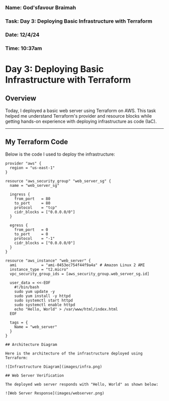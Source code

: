 ### Name: God'sfavour Braimah
### Task: Day 3: Deploying Basic Infrastructure with Terraform
### Date: 12/4/24
### Time: 10:37am

# Day 3: Deploying Basic Infrastructure with Terraform

## Overview

Today, I deployed a basic web server using Terraform on AWS. This task helped me understand Terraform's provider and resource blocks while getting hands-on experience with deploying infrastructure as code (IaC).

---

## My Terraform Code

Below is the code I used to deploy the infrastructure:

```hcl
provider "aws" {
  region = "us-east-1"
}

resource "aws_security_group" "web_server_sg" {
  name = "web_server_sg"

  ingress {
    from_port   = 80
    to_port     = 80
    protocol    = "tcp"
    cidr_blocks = ["0.0.0.0/0"]
  }

  egress {
    from_port   = 0
    to_port     = 0
    protocol    = "-1"
    cidr_blocks = ["0.0.0.0/0"]
  }
}

resource "aws_instance" "web_server" {
  ami           = "ami-0453ec754f44f9a4a" # Amazon Linux 2 AMI
  instance_type = "t2.micro"
  vpc_security_group_ids = [aws_security_group.web_server_sg.id]

  user_data = <<-EOF
    #!/bin/bash
    sudo yum update -y
    sudo yum install -y httpd
    sudo systemctl start httpd
    sudo systemctl enable httpd
    echo "Hello, World" > /var/www/html/index.html
  EOF

  tags = {
    Name = "web_server"
  }
}

## Architecture Diagram

Here is the architecture of the infrastructure deployed using Terraform:

![Infrastructure Diagram](images/infra.png)

## Web Server Verification

The deployed web server responds with "Hello, World" as shown below:

![Web Server Response](images/webserver.png)
